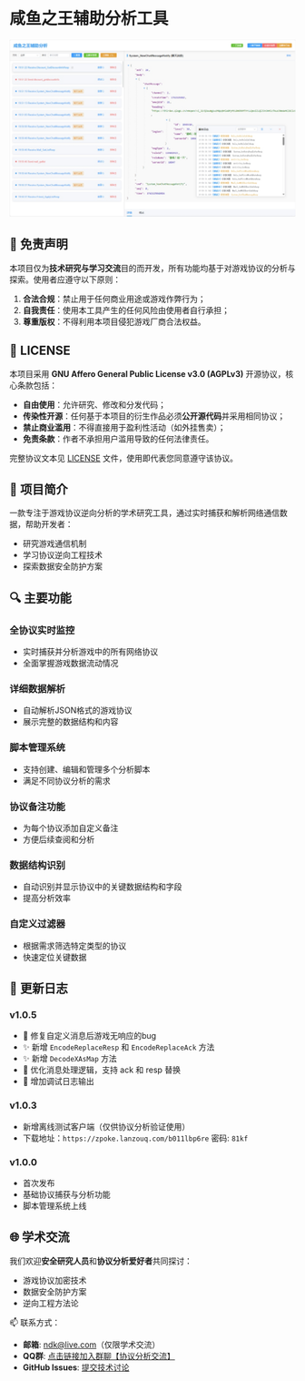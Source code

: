 # 咸鱼之王辅助分析工具

![咸鱼之王辅助分析工具](share/images/screenshot1.png)

## 📜 免责声明

本项目仅为**技术研究与学习交流**目的而开发，所有功能均基于对游戏协议的分析与探索。使用者应遵守以下原则：
1. **合法合规**：禁止用于任何商业用途或游戏作弊行为；
2. **自我责任**：使用本工具产生的任何风险由使用者自行承担；
3. **尊重版权**：不得利用本项目侵犯游戏厂商合法权益。



## 📝 LICENSE
本项目采用 **GNU Affero General Public License v3.0 (AGPLv3)** 开源协议，核心条款包括：
- **自由使用**：允许研究、修改和分发代码；
- **传染性开源**：任何基于本项目的衍生作品必须**公开源代码**并采用相同协议；
- **禁止商业滥用**：不得直接用于盈利性活动（如外挂售卖）；
- **免责条款**：作者不承担用户滥用导致的任何法律责任。

完整协议文本见 [LICENSE](LICENSE) 文件，使用即代表您同意遵守该协议。

## 🎯 项目简介

一款专注于游戏协议逆向分析的学术研究工具，通过实时捕获和解析网络通信数据，帮助开发者：
- 研究游戏通信机制
- 学习协议逆向工程技术
- 探索数据安全防护方案

## 🔍 主要功能

### 全协议实时监控
- 实时捕获并分析游戏中的所有网络协议
- 全面掌握游戏数据流动情况

### 详细数据解析
- 自动解析JSON格式的游戏协议
- 展示完整的数据结构和内容

### 脚本管理系统
- 支持创建、编辑和管理多个分析脚本
- 满足不同协议分析的需求

### 协议备注功能
- 为每个协议添加自定义备注
- 方便后续查阅和分析

### 数据结构识别
- 自动识别并显示协议中的关键数据结构和字段
- 提高分析效率

### 自定义过滤器
- 根据需求筛选特定类型的协议
- 快速定位关键数据

## 📌 更新日志
### v1.0.5
- 🐛 修复自定义消息后游戏无响应的bug
- ✨ 新增 `EncodeReplaceResp` 和 `EncodeReplaceAck` 方法
- ✨ 新增 `DecodeXAsMap` 方法
- 🐛 优化消息处理逻辑，支持 ack 和 resp 替换
- 🔧 增加调试日志输出

### v1.0.3
- 新增离线测试客户端（仅供协议分析验证使用）
- 下载地址：`https://zpoke.lanzouq.com/b011lbp6re` 密码: `81kf`

### v1.0.0
- 首次发布
- 基础协议捕获与分析功能
- 脚本管理系统上线

## 🌐 学术交流

我们欢迎**安全研究人员**和**协议分析爱好者**共同探讨：
- 游戏协议加密技术
- 数据安全防护方案
- 逆向工程方法论

📫 联系方式：
- **邮箱**: ndk@live.com（仅限学术交流）
- **QQ群**: [点击链接加入群聊【协议分析交流】](https://qm.qq.com/q/n7W49SEiNq)
- **GitHub Issues**: [提交技术讨论](https://github.com/husanpao/xyzw_analyzer/issues)
